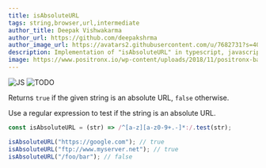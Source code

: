 ```yaml
---
title: isAbsoluteURL
tags: string,browser,url,intermediate
author_title: Deepak Vishwakarma
author_url: https://github.com/deepakshrma
author_image_url: https://avatars2.githubusercontent.com/u/7682731?s=400
description: Implementation of "isAbsoluteURL" in typescript, javascript and deno.
image: https://www.positronx.io/wp-content/uploads/2018/11/positronx-banner-1152-1.jpg
---
```


![JS](https://img.shields.io/badge/supports-javascript-yellow.svg?style=flat-square)
![TODO](https://img.shields.io/badge///TODO-blue.svg?style=flat-square)

Returns `true` if the given string is an absolute URL, `false` otherwise.

Use a regular expression to test if the string is an absolute URL.

```js
const isAbsoluteURL = (str) => /^[a-z][a-z0-9+.-]*:/.test(str);
```

```js
isAbsoluteURL("https://google.com"); // true
isAbsoluteURL("ftp://www.myserver.net"); // true
isAbsoluteURL("/foo/bar"); // false
```
